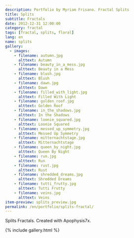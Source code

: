 ```yaml
---
description: Portfolio by Myriam Frisano. Fractal Splits
title: Splits
subtitle: Fractals
date: 2012-12-31 12:00:00
category: fractal
tags: [fractal, splits, floral]
lang: en
name: splits
gallery:
  - images:
    - filename: autumn.jpg
      alttext: Autumn
    - filename: beauty_in_a_mess.jpg
      alttext: Beauty in a Mess
    - filename: blush.jpg
      alttext: Blush
    - filename: dawn.jpg
      alttext: Dawn
    - filename: filled_with_light.jpg
      alttext: Filled With Light
    - filename: golden_roof.jpg
      alttext: Golden Roof
    - filename: in_the_shadows.jpg
      alttext: In the Shadows
    - filename: loonie_squared.jpg
      alttext: Loonie Squared
    - filename: messed_up_symmetry.jpg
      alttext: Messed Up Symmetry
    - filename: mitternachtstage.jpg
      alttext: Mitternachtstage
    - filename: queen_by_night.jpg
      alttext: Queen By Night
    - filename: run.jpg
      alttext: Run
    - filename: rust.jpg
      alttext: Rust
    - filename: shredded_dreams.jpg
      alttext: Shredded Dreams
    - filename: tutti_frutty.jpg
      alttext: Tutti Frutty
    - filename: veins.jpg
      alttext: Veins
item-preview: splits_preview.jpg
permalink: /en/portfolio/splits-fractal/
---
```

Splits Fractals. Created with Apophysis7x.

{% include gallery.html %}
